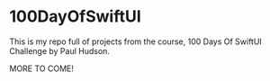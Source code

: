 # 100DayOfSwiftUI

This is my repo full of projects from the course, 100 Days Of SwiftUI Challenge by Paul Hudson.

MORE TO COME! 

